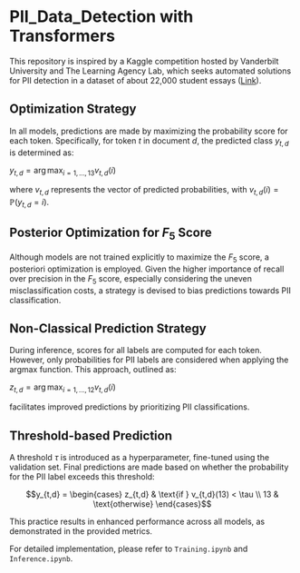 # PII_Data_Detection with Transformers
This repository is inspired by a Kaggle competition hosted by Vanderbilt University and The Learning Agency Lab, which seeks automated solutions for PII detection in a dataset of about 22,000 student essays (<a href="https://www.kaggle.com/competitions/pii-detection-removal-from-educational-data" target="_blank">Link</a>).

## Optimization Strategy

In all models, predictions are made by maximizing the probability score for each token. Specifically, for token $t$ in document $d$, the predicted class $y_{t,d}$ is determined as:


$y_{t,d} = \arg\max_{i = 1,...,13} v_{t,d}(i)$

where $v_{t,d}$ represents the vector of predicted probabilities, with $v_{t,d}(i) = \mathbb{P}(y_{t,d} = i)$.

## Posterior Optimization for $F_5$ Score

Although models are not trained explicitly to maximize the $F_5$ score, a posteriori optimization is employed. Given the higher importance of recall over precision in the $F_5$ score, especially considering the uneven misclassification costs, a strategy is devised to bias predictions towards PII classification.

## Non-Classical Prediction Strategy

During inference, scores for all labels are computed for each token. However, only probabilities for PII labels are considered when applying the argmax function. This approach, outlined as:


$z_{t,d} = \arg\max_{i = 1,...,12} v_{t,d}(i)$

facilitates improved predictions by prioritizing PII classifications.

## Threshold-based Prediction

A threshold $\tau$ is introduced as a hyperparameter, fine-tuned using the validation set. Final predictions are made based on whether the probability for the PII label exceeds this threshold:

```math
y_{t,d} = \begin{cases} 
    z_{t,d} & \text{if } v_{t,d}(13) < \tau \\
    13 & \text{otherwise} 
\end{cases}
```

This practice results in enhanced performance across all models, as demonstrated in the provided metrics.

For detailed implementation, please refer to ```Training.ipynb``` and ```Inference.ipynb```.



